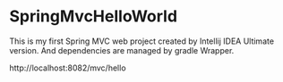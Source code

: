 # SpringMvcHelloWorld

This is my first Spring MVC web project created by Intellij IDEA Ultimate version. And dependencies are managed by gradle Wrapper.

http://localhost:8082/mvc/hello

